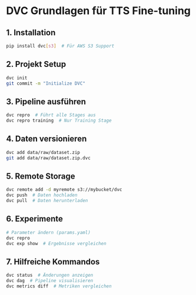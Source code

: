 # DVC Grundlagen für TTS Fine-tuning

## 1. Installation
```bash
pip install dvc[s3]  # Für AWS S3 Support
```

## 2. Projekt Setup
```bash
dvc init
git commit -m "Initialize DVC"
```

## 3. Pipeline ausführen
```bash
dvc repro  # Führt alle Stages aus
dvc repro training  # Nur Training Stage
```

## 4. Daten versionieren
```bash
dvc add data/raw/dataset.zip
git add data/raw/dataset.zip.dvc
```

## 5. Remote Storage
```bash
dvc remote add -d myremote s3://mybucket/dvc
dvc push  # Daten hochladen
dvc pull  # Daten herunterladen
```

## 6. Experimente
```bash
# Parameter ändern (params.yaml)
dvc repro
dvc exp show  # Ergebnisse vergleichen
```

## 7. Hilfreiche Kommandos
```bash
dvc status  # Änderungen anzeigen
dvc dag  # Pipeline visualisieren
dvc metrics diff  # Metriken vergleichen
